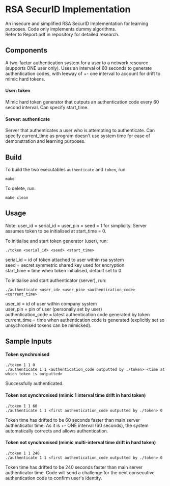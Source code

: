 # RSA SecurID Implementation
An insecure and simplified RSA SecurID Implementation for learning purposes. Code only implements dummy algorithms. <br>
Refer to Report.pdf in repository for detailed research. <br>


## Components
A two-factor authentication system for a user to a network resource (supports ONE user only). Uses an interval of 60 seconds to generate authentication codes, with leeway of +- one interval to account for drift to mimic hard tokens.

#### User: token
Mimic hard token generator that outputs an authentication code every 60 second interval. Can specify start_time.

#### Server: authenticate
Server that authenticates a user who is attempting to authenticate. Can specify current_time as program doesn't use system time for ease of demonstration and learning purposes.


## Build
To build the two executables `authenticate` and `token`, run:
```
make
```
To delete, run:
```
make clean
```


## Usage
Note: user_id = serial_id = user_pin = seed = 1 for simplicity. Server assumes token to be initialised at start_time = 0.

To initialise and start token generator (user), run:
```
./token <serial_id> <seed> <start_time>
```
serial_id = id of token attached to user within rsa system <br>
seed = secret symmetric shared key used for encryption <br>
start_time = time when token initialised, default set to 0 <br>

To initialise and start authenticator (server), run:
```
./authenticate <user_id> <user_pin> <authentication_code> <current_time>
```
user_id = id of user within company system <br>
user_pin = pin of user (personally set by user) <br>
authentication_code = latest authentication code generated by token <br>
current_time = time when authentication code is generated (explicitly set so unsychronised tokens can be mimicked). <br>


## Sample Inputs
#### Token synchronised
```
./token 1 1 0
./authenticate 1 1 <authentication_code outputted by ./token> <time at which token is outputted>
```
Successfully authenticated.

#### Token not synchronised (mimic 1 interval time drift in hard token)
```
./token 1 1 60
./authenticate 1 1 <first authentication_code outputted by ./token> 0
```
Token time has drifted to be 60 seconds faster than main server authenticator time. As it is +- ONE interval (60 seconds), the system automatically corrects and allows authentication.

#### Token not synchronised (mimic multi-interval time drift in hard token)
```
./token 1 1 240
./authenticate 1 1 <first authentication_code outputted by ./token> 0
```
Token time has drifted to be 240 seconds faster than main server authenticator time. Code will send a challenge for the next consecutive authentication code to confirm user's identity.
